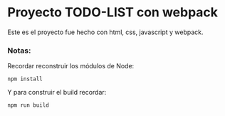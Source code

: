 # Proyecto TODO-LIST con webpack

Este es el proyecto fue hecho con html, css, javascript y webpack.

### Notas:

Recordar reconstruir los módulos de Node:

```
npm install
```

Y para construir el build recordar:

```
npm run build
```
